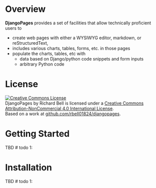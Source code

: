 # Overview

**DjangoPages** provides a set of facilities that allow technically proficient users to

* create web pages with either a WYSIWYG editor, markdown, or reStructuredText,
* includes various charts, tables, forms, etc. in those pages
* populate the charts, tables, etc with
    * data based on Django/python code snippets and form inputs
    * arbitrary Python code

# License

<a rel="license" href="http://creativecommons.org/licenses/by-nc/4.0/deed.en_US">
<img alt="Creative Commons License" style="border-width:0" src="http://i.creativecommons.org/l/by-nc/4.0/88x31.png" /></a>
<br /><span xmlns:dct="http://purl.org/dc/terms/" property="dct:title">DjangoPages</span> by
<span xmlns:cc="http://creativecommons.org/ns#" property="cc:attributionName">Richard Bell</span> is licensed under a
<a rel="license" href="http://creativecommons.org/licenses/by-nc/4.0/deed.en_US">
Creative Commons Attribution-NonCommercial 4.0 International License</a>.<br />Based on a work at
<a xmlns:dct="http://purl.org/dc/terms/" href="https://github.com/rbell01824/django_pages" rel="dct:source">github.com/rbell01824/djangopages</a>.

# Getting Started

TBD # todo 1:

# Installation

TBD # todo 1:


